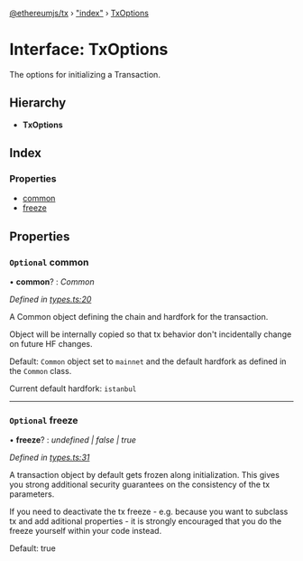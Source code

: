 [@ethereumjs/tx](../README.md) › ["index"](../modules/_index_.md) › [TxOptions](_index_.txoptions.md)

# Interface: TxOptions

The options for initializing a Transaction.

## Hierarchy

* **TxOptions**

## Index

### Properties

* [common](_index_.txoptions.md#optional-common)
* [freeze](_index_.txoptions.md#optional-freeze)

## Properties

### `Optional` common

• **common**? : *Common*

*Defined in [types.ts:20](https://github.com/ethereumjs/ethereumjs-monorepo/blob/master/packages/tx/src/types.ts#L20)*

A Common object defining the chain and hardfork for the transaction.

Object will be internally copied so that tx behavior don't incidentally
change on future HF changes.

Default: `Common` object set to `mainnet` and the default hardfork as defined in the `Common` class.

Current default hardfork: `istanbul`

___

### `Optional` freeze

• **freeze**? : *undefined | false | true*

*Defined in [types.ts:31](https://github.com/ethereumjs/ethereumjs-monorepo/blob/master/packages/tx/src/types.ts#L31)*

A transaction object by default gets frozen along initialization. This gives you
strong additional security guarantees on the consistency of the tx parameters.

If you need to deactivate the tx freeze - e.g. because you want to subclass tx and
add aditional properties - it is strongly encouraged that you do the freeze yourself
within your code instead.

Default: true
